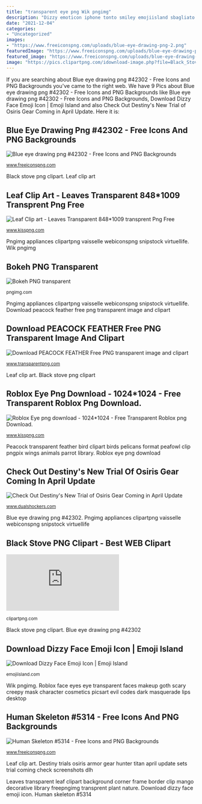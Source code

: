 ```yaml
---
title: "transparent eye png Wik pngimg"
description: "Dizzy emoticon iphone tonto smiley emojiisland sbagliato polsbandjes tyvek dubbelzijdige bedrukking ontwerpen finora narnianatalie"
date: "2021-12-04"
categories:
- "Uncategorized"
images:
- "https://www.freeiconspng.com/uploads/blue-eye-drawing-png-2.png"
featuredImage: "https://www.freeiconspng.com/uploads/blue-eye-drawing-png-2.png"
featured_image: "https://www.freeiconspng.com/uploads/blue-eye-drawing-png-2.png"
image: "https://pics.clipartpng.com/idownload-image.php?file=Black_Stove_PNG_Clipart-628.png"
---
```


If you are searching about Blue eye drawing png #42302 - Free Icons and PNG Backgrounds you've came to the right web. We have 9 Pics about Blue eye drawing png #42302 - Free Icons and PNG Backgrounds like Blue eye drawing png #42302 - Free Icons and PNG Backgrounds, Download Dizzy Face Emoji Icon | Emoji Island and also Check Out Destiny&#039;s New Trial of Osiris Gear Coming in April Update. Here it is:

## Blue Eye Drawing Png #42302 - Free Icons And PNG Backgrounds

![Blue eye drawing png #42302 - Free Icons and PNG Backgrounds](https://www.freeiconspng.com/uploads/blue-eye-drawing-png-2.png "Pngimg appliances clipartpng vaisselle webiconspng snipstock virtuellife")

<small>www.freeiconspng.com</small>

Black stove png clipart. Leaf clip art

## Leaf Clip Art - Leaves Transparent 848*1009 Transprent Png Free

![Leaf Clip art - Leaves Transparent 848*1009 transprent Png Free](https://banner2.kisspng.com/20171201/13c/leaves-transparent-5a22243a156607.4963514315121869380877.jpg "Leaf clip art")

<small>www.kisspng.com</small>

Pngimg appliances clipartpng vaisselle webiconspng snipstock virtuellife. Wik pngimg

## Bokeh PNG Transparent

![Bokeh PNG transparent](https://pngimg.com/uploads/bokeh/bokeh_PNG7.png "Check out destiny&#039;s new trial of osiris gear coming in april update")

<small>pngimg.com</small>

Pngimg appliances clipartpng vaisselle webiconspng snipstock virtuellife. Download peacock feather free png transparent image and clipart

## Download PEACOCK FEATHER Free PNG Transparent Image And Clipart

![Download PEACOCK FEATHER Free PNG transparent image and clipart](http://www.transparentpng.com/thumb/peacock-feather/peacock-png-transparent-images-26.png "Download peacock feather free png transparent image and clipart")

<small>www.transparentpng.com</small>

Leaf clip art. Black stove png clipart

## Roblox Eye Png Download - 1024*1024 - Free Transparent Roblox Png Download.

![Roblox Eye png download - 1024*1024 - Free Transparent Roblox png Download.](https://banner2.kisspng.com/20180324/keq/kisspng-roblox-face-cosmetics-desktop-wallpaper-eye-eyes-5ab5dd67486952.8151029715218681352966.jpg "Download peacock feather free png transparent image and clipart")

<small>www.kisspng.com</small>

Peacock transparent feather bird clipart birds pelicans format peafowl clip pngpix wings animals parrot library. Roblox eye png download

## Check Out Destiny&#039;s New Trial Of Osiris Gear Coming In April Update

![Check Out Destiny&#039;s New Trial of Osiris Gear Coming in April Update](http://cdn3.dualshockers.com/wp-content/uploads/2016/04/hunter_too_Idle_Front.png "Destiny trials osiris armor gear hunter titan april update sets trial coming check screenshots dlh")

<small>www.dualshockers.com</small>

Blue eye drawing png #42302. Pngimg appliances clipartpng vaisselle webiconspng snipstock virtuellife

## Black Stove PNG Clipart - Best WEB Clipart

![Black Stove PNG Clipart - Best WEB Clipart](https://pics.clipartpng.com/idownload-image.php?file=Black_Stove_PNG_Clipart-628.png "Leaves transparent leaf clipart background corner frame border clip mango decorative library freepngimg transprent plant nature")

<small>clipartpng.com</small>

Black stove png clipart. Blue eye drawing png #42302

## Download Dizzy Face Emoji Icon | Emoji Island

![Download Dizzy Face Emoji Icon | Emoji Island](https://cdn.shopify.com/s/files/1/1061/1924/files/Dizzy_Face_Emoji.png?9898922749706957214 "Human skeleton #5314")

<small>emojiisland.com</small>

Wik pngimg. Roblox face eyes eye transparent faces makeup goth scary creepy mask character cosmetics picsart evil codes dark masquerade lips desktop

## Human Skeleton #5314 - Free Icons And PNG Backgrounds

![Human Skeleton #5314 - Free Icons and PNG Backgrounds](https://www.freeiconspng.com/uploads/human-skeleton-17.jpg "Human skeleton #5314")

<small>www.freeiconspng.com</small>

Leaf clip art. Destiny trials osiris armor gear hunter titan april update sets trial coming check screenshots dlh

Leaves transparent leaf clipart background corner frame border clip mango decorative library freepngimg transprent plant nature. Download dizzy face emoji icon. Human skeleton #5314
